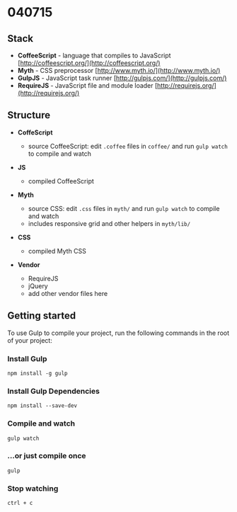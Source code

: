 # 040715



## Stack

- **CoffeeScript** - language that compiles to JavaScript [http://coffeescript.org/](http://coffeescript.org/)
- **Myth** - CSS preprocessor [http://www.myth.io/](http://www.myth.io/)
- **GulpJS** - JavaScript task runner [http://gulpjs.com/](http://gulpjs.com/)
- **RequireJS** - JavaScript file and module loader [http://requirejs.org/](http://requirejs.org/)

## Structure


- **CoffeScript**
    - source CoffeeScript: edit `.coffee` files in `coffee/` and run `gulp watch` to compile and watch
- **JS**
    - compiled CoffeeScript



- **Myth**
    - source CSS: edit `.css` files in `myth/` and run `gulp watch` to compile and watch
    - includes responsive grid and other helpers in `myth/lib/`
- **CSS**
    - compiled Myth CSS


- **Vendor**
    - RequireJS
    - jQuery
    - add other vendor files here


## Getting started

To use Gulp to compile your project, run the following commands in the root of your project:

### Install Gulp

`npm install -g gulp`

### Install Gulp Dependencies

`npm install --save-dev`

### Compile and watch

`gulp watch`

### ...or just compile once

`gulp`

### Stop watching

`ctrl + c`
